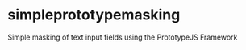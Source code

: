 simpleprototypemasking
======================

Simple masking of text input fields using the PrototypeJS Framework